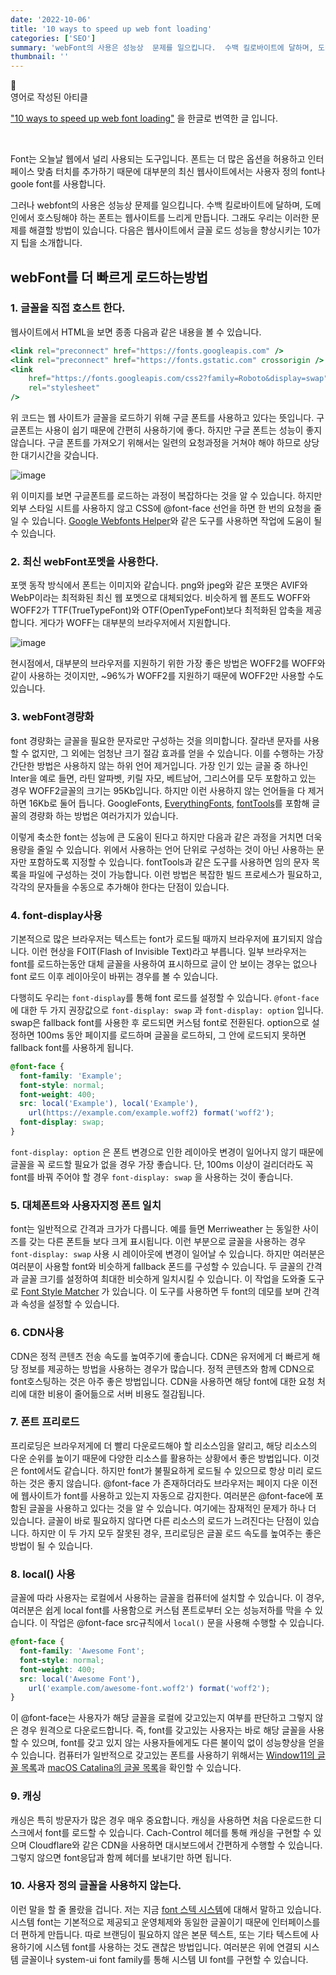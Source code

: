 ```yaml
---
date: '2022-10-06'
title: '10 ways to speed up web font loading'
categories: ['SEO']
summary: 'webFont의 사용은 성능상  문제를 일으킵니다.  수백 킬로바이트에 달하며, 도메인에서 호스팅해야하는 폰트는 웹사이트를 느리게 만듭니다. 그래도 우리는 이러한 문제를 해결할 방법이 있습니다. 다음은 웹사이트에서 글꼴 로드 성능을 향상시키는 10가지 팁을 소개합니다.'
thumbnail: ''
---
```


<aside>
  <div>
  📜 
  </div>
  영어로 작성된 아티클
  
   [ "10 ways to speed up web font loading"](https://byteofdev.com/posts/speed-up-font-loading/)
  을 한글로 번역한 글 입니다.
</aside>

<br >

Font는 오늘날 웹에서 널리 사용되는 도구입니다. 폰트는 더 많은 옵션을 허용하고 인터페이스 맞춤 터치를 추가하기 때문에 대부분의 최신 웹사이트에서는 사용자 정의 font나 goole font를 사용합니다.

그러나 webfont의 사용은 성능상 문제를 일으킵니다. 수백 킬로바이트에 달하며, 도메인에서 호스팅해야 하는 폰트는 웹사이트를 느리게 만듭니다. 그래도 우리는 이러한 문제를 해결할 방법이 있습니다. 다음은 웹사이트에서 글꼴 로드 성능을 향상시키는 10가지 팁을 소개합니다.

## webFont를 더 빠르게 로드하는방법

### 1. 글꼴을 직접 호스트 한다.

웹사이트에서 HTML을 보면 종종 다음과 같은 내용을 볼 수 있습니다.

```jsx
<link rel="preconnect" href="https://fonts.googleapis.com" />
<link rel="preconnect" href="https://fonts.gstatic.com" crossorigin />
<link
	href="https://fonts.googleapis.com/css2?family=Roboto&display=swap"
	rel="stylesheet"
/>
```

위 코드는 웹 사이트가 글꼴을 로드하기 위해 구글 폰트를 사용하고 있다는 뜻입니다. 구글폰트는 사용이 쉽기 때문에 간편히 사용하기에 좋다. 하지만 구글 폰트는 성능이 좋지 않습니다. 구글 폰트를 가져오기 위해서는 일련의 요청과정을 거쳐야 해야 하므로 상당한 대기시간을 갖습니다.

![image](https://user-images.githubusercontent.com/87519250/194266652-e9fe6af3-5a4b-42ff-b92c-c2c164607178.png)

위 이미지를 보면 구글폰트를 로드하는 과정이 복잡하다는 것을 알 수 있습니다. 하지만 외부 스타일 시트를 사용하지 않고 CSS에 @font-face 선언을 하면 한 번의 요청을 줄일 수 있습니다. [Google Webfonts Helper](https://google-webfonts-helper.herokuapp.com/fonts)와 같은 도구를 사용하면 작업에 도움이 될 수 있습니다.

### 2. 최신 webFont포멧을 사용한다.

포맷 동작 방식에서 폰트는 이미지와 같습니다. png와 jpeg와 같은 포맷은 AVIF와 WebP이라는 최적화된 최신 웹 포멧으로 대체되었다. 비슷하게 웹 폰트도 WOFF와 WOFF2가 TTF(TrueTypeFont)와 OTF(OpenTypeFont)보다 최적화된 압축을 제공합니다. 게다가 WOFF는 대부분의 브라우저에서 지원합니다.

![image](https://user-images.githubusercontent.com/87519250/194266680-29e554c3-f7ca-4fa9-b10a-b2ade24206df.png)

현시점에서, 대부분의 브라우저를 지원하기 위한 가장 좋은 방법은 WOFF2를 WOFF와 같이 사용하는 것이지만, ~96%가 WOFF2를 지원하기 때문에 WOFF2만 사용할 수도 있습니다.

### 3. webFont경량화

font 경량화는 글꼴을 필요한 문자로만 구성하는 것을 의미합니다. 잘라낸 문자를 사용할 수 없지만, 그 외에는 엄청난 크기 절감 효과를 얻을 수 있습니다. 이를 수행하는 가장 간단한 방법은 사용하지 않는 하위 언어 제거입니다. 가장 인기 있는 글꼴 중 하나인 Inter을 예로 들면, 라틴 알파벳, 키릴 자모, 베트남어, 그리스어를 모두 포함하고 있는 경우 WOFF2글꼴의 크기는 95Kb입니다. 하지만 이런 사용하지 않는 언어들을 다 제거하면 16Kb로 둘어 듭니다. GoogleFonts, [EverythingFonts](https://everythingfonts.com/subsetter), [fontTools](https://github.com/fonttools/fonttools)를 포함해 글꼴의 경량화 하는 방법은 여러가지가 있습니다.

이렇게 축소한 font는 성능에 큰 도움이 된다고 하지만 다음과 같은 과정을 거치면 더욱 용량을 줄일 수 있습니다. 위에서 사용하는 언어 단위로 구성하는 것이 아닌 사용하는 문자만 포함하도록 지정할 수 있습니다. fontTools과 같은 도구를 사용하면 임의 문자 목록을 파일에 구성하는 것이 가능합니다. 이런 방법은 복잡한 빌드 프로세스가 필요하고, 각각의 문자들을 수동으로 추가해야 한다는 단점이 있습니다.

### 4. font-display사용

기본적으로 많은 브라우저는 텍스트는 font가 로드될 때까지 브라우저에 표기되지 않습니다. 이런 현상을 FOIT(Flash of Invisible Text)라고 부릅니다. 일부 브라우저는 font를 로드하는동안 대체 글꼴을 사용하여 표시하므로 글이 안 보이는 경우는 없으나 font 로드 이후 레이아웃이 바뀌는 경우를 볼 수 있습니다.

다행히도 우리는 `font-display`를 통해 font 로드를 설정할 수 있습니다. `@font-face` 에 대한 두 가지 권장값으로 `font-display: swap` 과 `font-display: option` 입니다. swap은 fallback font를 사용한 후 로드되면 커스텀 font로 전환된다. option으로 설정하면 100ms 동안 페이지를 로드하며 글꼴을 로드하되, 그 안에 로드되지 못하면 fallback font를 사용하게 됩니다.

```css
@font-face {
  font-family: 'Example';
  font-style: normal;
  font-weight: 400;
  src: local('Example'), local('Example'),
    url(https://example.com/example.woff2) format('woff2');
  font-display: swap;
}
```

`font-display: option` 은 폰트 변경으로 인한 레이아웃 변경이 일어나지 않기 때문에 글꼴을 꼭 로드할 필요가 없을 경우 가장 좋습니다. 단, 100ms 이상이 걸리더라도 꼭 font를 바꿔 주어야 할 경우 `font-display: swap` 을 사용하는 것이 좋습니다.

### 5. 대체폰트와 사용자지정 폰트 일치

font는 일반적으로 간격과 크가가 다릅니다. 예를 들면 Merriweather 는 동일한 사이즈를 갖는 다른 폰트들 보다 크게 표시됩니다. 이런 부분으로 글꼴을 사용하는 경우 `font-display: swap` 사용 시 레이아웃에 변경이 일어날 수 있습니다. 하지만 여러분은 여러분이 사용할 font와 비슷하게 fallback 폰드를 구성할 수 있습니다. 두 글꼴의 간격과 글꼴 크기를 설정하여 최대한 비슷하게 일치시킬 수 있습니다. 이 작업을 도와줄 도구로 [Font Style Matcher](https://meowni.ca/font-style-matcher/) 가 있습니다. 이 도구를 사용하면 두 font의 데모를 보며 간격과 속성을 설정할 수 있습니다.

### 6. CDN사용

CDN은 정적 콘텐츠 전송 속도를 높여주기에 좋습니다. CDN은 유저에게 더 빠르게 해당 정보를 제공하는 방법을 사용하는 경우가 많습니다. 정적 콘텐츠와 함께 CDN으로 font호스팅하는 것은 아주 좋은 방법입니다. CDN을 사용하면 해당 font에 대한 요청 처리에 대한 비용이 줄어듦으로 서버 비용도 절감됩니다.

### 7. 폰트 프리로드

프리로딩은 브라우저게에 더 빨리 다운로드해야 할 리소스임을 알리고, 해당 리소스의 다운 순위를 높이기 때문에 다양한 리소스를 활용하는 상황에서 좋은 방법입니다. 이것은 font에서도 같습니다. 하지만 font가 불필요하게 로드될 수 있으므로 항상 미리 로드하는 것은 좋지 않습니다. @font-face 가 존재하더라도 브라우저는 페이지 다운 이전에 웹사이트가 font를 사용하고 있는지 자동으로 감지한다. 여러분은 @font-face에 포함된 글꼴을 사용하고 있다는 것을 알 수 있습니다. 여기에는 잠재적인 문제가 하나 더 있습니다. 글꼴이 바로 필요하지 않다면 다른 리소스의 로드가 느려진다는 단점이 있습니다. 하지만 이 두 가지 모두 잘못된 경우, 프리로딩은 글꼴 로드 속도를 높여주는 좋은 방법이 될 수 있습니다.

### 8. local() 사용

글꼴에 따라 사용자는 로컬에서 사용하는 글꼴을 컴퓨터에 설치할 수 있습니다. 이 경우, 여러분은 쉽게 local font를 사용함으로 커스텀 폰트로부터 오는 성능저하를 막을 수 있습니다. 이 작업은 @font-face src규칙에서 `local()` 문을 사용해 수행할 수 있습니다.

```css
@font-face {
  font-family: 'Awesome Font';
  font-style: normal;
  font-weight: 400;
  src: local('Awesome Font'),
    url('example.com/awesome-font.woff2') format('woff2');
}
```

이 @font-face는 사용자가 해당 글꼴을 로컬에 갖고있는지 여부를 판단하고 그렇지 않은 경우 원격으로 다운로드합니다. 즉, font를 갖고있는 사용자는 바로 해당 글꼴을 사용할 수 있으며, font를 갖고 있지 않는 사용자들에게도 다른 불이익 없이 성능향상을 얻을 수 있습니다. 컴퓨터가 일반적으로 갖고있는 폰트를 사용하기 위해서는 [Window11의 글꼴 목록](https://learn.microsoft.com/en-us/typography/fonts/windows_11_font_list)과 [macOS Catalina의 글꼴 목록](https://developer.apple.com/fonts/system-fonts/)을 확인할 수 있습니다.

### 9. 캐싱

캐싱은 특히 방문자가 많은 경우 매우 중요합니다. 캐싱을 사용하면 처음 다운로드한 디스크에서 font를 로드할 수 있습니다. Cach-Control 헤더를 통해 캐싱을 구현할 수 있으며 Cloudflare와 같은 CDN을 사용하면 대시보드에서 간편하게 수행할 수 있습니다. 그렇지 않으면 font응답과 함께 헤더를 보내기만 하면 됩니다.

### 10. 사용자 정의 글꼴을 사용하지 않는다.

이런 말을 할 줄 몰랐을 겁니다. 저는 지금 [font 스텍 시스템](https://systemfontstack.com/)에 대해서 말하고 있습니다. 시스템 font는 기본적으로 제공되고 운영체제와 동일한 글꼴이기 때문에 인터페이스를 더 편하게 만듭니다. 따로 브랜딩이 필요하지 않은 본문 텍스트, 또는 기타 텍스트에 사용하기에 시스템 font를 사용하는 것도 괜찮은 방법입니다. 여러분은 위에 연결되 시스템 글꼴이나 system-ui font family를 통해 시스템 UI font를 구현할 수 있습니다.
